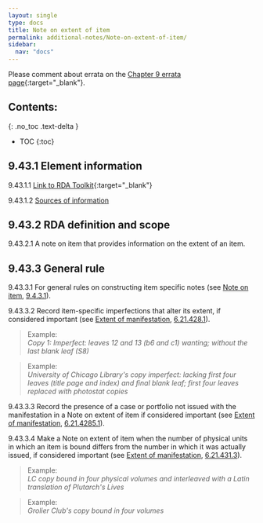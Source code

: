 ```yaml
---
layout: single
type: docs
title: Note on extent of item
permalink: additional-notes/Note-on-extent-of-item/
sidebar:
  nav: "docs"
---
```


Please comment about errata on the [Chapter 9 errata page](https://docs.google.com/document/d/1O-4HOsrSwNPkw28P9J9SWmJv0cwGZ0DGGSfXrEWaaO0/edit#bookmark=id.xs1by8thp7dr){:target="_blank"}.

## Contents:
{: .no_toc .text-delta }

- TOC
{:toc}

## 9.43.1 Element information

<a name="9.43.1.1">9.43.1.1</a> [Link to RDA Toolkit](https://beta.rdatoolkit.org/Content/Index?externalId=en-US_ala-fd17be6e-c18b-3ae3-92c5-21b0c2c09e48){:target="_blank"}

<a name="9.43.1.2">9.43.1.2</a> [Sources of information](/DCRMR/additional-notes/#9011-sources-of-information)

## 9.43.2 RDA definition and scope

<a name="9.43.2.1">9.43.2.1</a> A note on item that provides information on the extent of an item.

## 9.43.3 General rule

<a name="9.43.3.1">9.43.3.1</a> For general rules on constructing item specific notes (see [Note on item](/DCRMR/additional-notes/Note-on-item/), [9.4.3.1](/DCRMR/additional-notes/Note-on-item/#9.4.3.1)).

<a name="9.43.3.2">9.43.3.2</a> Record item-specific imperfections that alter its extent, if considered important (see [Extent of manifestation](/DCRMR/phys-desc/Extent-of-manifestation/), [6.21.428.1](/DCRMR/phys-desc/Extent-of-manifestation/#6.21.428.1)).

>Example:  
><CITE>Copy 1: Imperfect: leaves 12 and 13 (b6 and c1) wanting; without the last blank leaf (S8)</CITE>

>Example:  
><CITE>University of Chicago Library's copy imperfect: lacking first four leaves (title page and index) and final blank leaf; first four leaves replaced with photostat copies</CITE>

<a name="9.43.3.3">9.43.3.3</a> Record the presence of a case or portfolio not issued with the manifestation in a Note on extent of item if considered important (see [Extent of manifestation](/DCRMR/phys-desc/Extent-of-manifestation/), [6.21.4285.1](/DCRMR/phys-desc/Extent-of-manifestation/#6.21.4285.1)).

<a name="9.43.3.4">9.43.3.4</a> Make a Note on extent of item when the number of physical units in which an item is bound differs from the number in which it was actually issued, if considered important (see [Extent of manifestation](/DCRMR/phys-desc/Extent-of-manifestation/), [6.21.431.3](/DCRMR/phys-desc/Extent-of-manifestation/#6.21.431.3)).

>Example:  
><CITE>LC copy bound in four physical volumes and interleaved with a Latin translation of Plutarch's Lives </CITE>

>Example:  
><CITE>Grolier Club's copy bound in four volumes</CITE>
